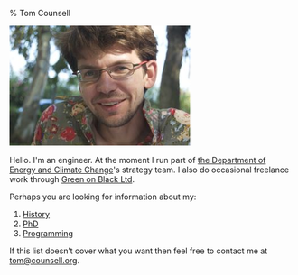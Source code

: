 % Tom Counsell

![](tomcounsell.jpg)

Hello. I'm an engineer. At the moment I run part of [the Department
of Energy and Climate Change][decc]'s strategy team. I also do occasional freelance work through [Green on Black Ltd][gnb].

Perhaps you are looking for information about my:

1.  [History](view/History.html)
2.  [PhD](view/Phd.html)
6.  [Programming](view/Programming.html)

If this list doesn’t cover what you want then feel free to contact me at <tom@counsell.org>.

[decc]: https://www.gov.uk/government/organisations/department-of-energy-climate-change
[gnb]: http://www.greenonblack.com 

